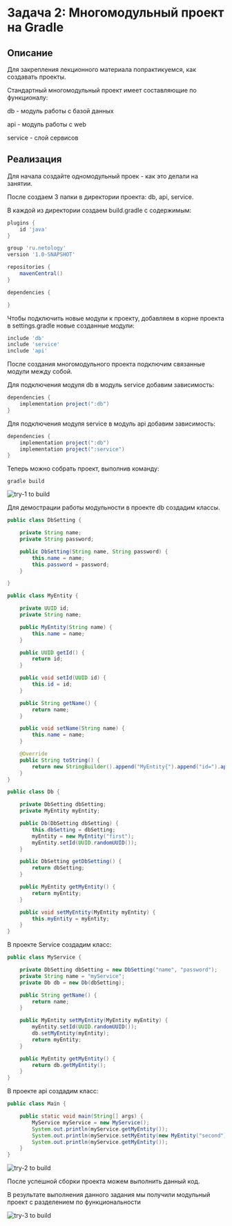 # Задача 2: Многомодульный проект на Gradle

## Описание
Для закрепления лекционного материала попрактикуемся, как создавать проекты. 

Стандартный многомодульный проект имеет составляющие по функционалу:

db - модуль работы с базой данных

api - модуль работы с web

service - слой сервисов

## Реализация

Для начала создайте одномодульный проек - как это делали на занятии.

После создаем 3 папки в директории проекта: db, api, service.

В каждой из директории создаем build.gradle c содержимым:

```groovy
plugins {
    id 'java'
}

group 'ru.netology'
version '1.0-SNAPSHOT'

repositories {
    mavenCentral()
}

dependencies {

}
``` 

Чтобы подключить новые модули к проекту, добавляем в корне проекта в settings.gradle новые созданные модули:

```groovy
include 'db'
include 'service'
include 'api'
``` 

После создания многомодульного проекта подключим связанные модули между собой.
 
Для подключения модуля db в модуль  service добавим зависимость:

```groovy
dependencies {
    implementation project(":db")
}
```  

Для подключения модуля service в модуль api добавим зависимость:

```groovy
dependencies {
    implementation project(":db")
    implementation project(":service")
}
```

Теперь можно собрать проект, выполнив команду: 

```shell script
gradle build
```

![try-1 to build](/build_1.png)

Для демострации работы модульности в проекте db создадим классы.

```java
public class DbSetting {

    private String name;
    private String password;

    public DbSetting(String name, String password) {
        this.name = name;
        this.password = password;
    }

}
```

```java
public class MyEntity {

    private UUID id;
    private String name;

    public MyEntity(String name) {
        this.name = name;
    }

    public UUID getId() {
        return id;
    }

    public void setId(UUID id) {
        this.id = id;
    }

    public String getName() {
        return name;
    }

    public void setName(String name) {
        this.name = name;
    }

    @Override
    public String toString() {
        return new StringBuilder().append("MyEntity{").append("id=").append(id).append(", name='").append(name).append('\'').append('}').toString();
    }
}
```

```java
public class Db {

    private DbSetting dbSetting;
    private MyEntity myEntity;

    public Db(DbSetting dbSetting) {
        this.dbSetting = dbSetting;
        myEntity = new MyEntity("first");
        myEntity.setId(UUID.randomUUID());
    }

    public DbSetting getDbSetting() {
        return dbSetting;
    }

    public MyEntity getMyEntity() {
        return myEntity;
    }

    public void setMyEntity(MyEntity myEntity) {
        this.myEntity = myEntity;
    }
}
```

В проекте Service создадим класс:

```java
public class MyService {

    private DbSetting dbSetting = new DbSetting("name", "password");
    private String name = "myService";
    private Db db = new Db(dbSetting);

    public String getName() {
        return name;
    }

    public MyEntity setMyEntity(MyEntity myEntity) {
        myEntity.setId(UUID.randomUUID());
        db.setMyEntity(myEntity);
        return myEntity;
    }

    public MyEntity getMyEntity() {
        return db.getMyEntity();
    }
}
```

В проекте api создадим класс:

```java
public class Main {

    public static void main(String[] args) {
        MyService myService = new MyService();
        System.out.println(myService.getMyEntity());
        System.out.println(myService.setMyEntity(new MyEntity("second")));
        System.out.println(myService.getMyEntity());
    }
}
```
![try-2 to build](/build_21.png)

После успешной сборки проекта можем выполнить данный код. 

В результате выполнения данного задания мы получили модульный проект с разделением по функциональности

![try-3 to build](/build_3.png)
